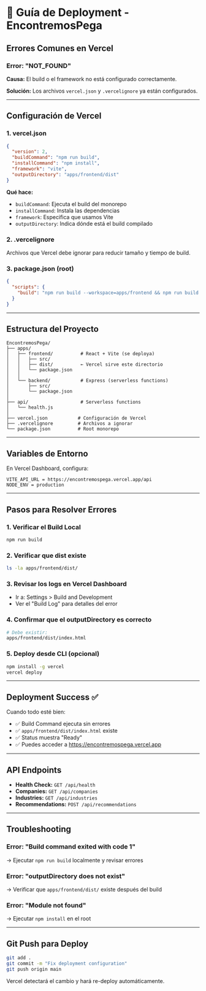 # 🚀 Guía de Deployment - EncontremosPega

## Errores Comunes en Vercel

### Error: "NOT_FOUND"
**Causa:** El build o el framework no está configurado correctamente.

**Solución:** Los archivos `vercel.json` y `.vercelignore` ya están configurados.

---

## Configuración de Vercel

### 1. **vercel.json**
```json
{
  "version": 2,
  "buildCommand": "npm run build",
  "installCommand": "npm install",
  "framework": "vite",
  "outputDirectory": "apps/frontend/dist"
}
```

**Qué hace:**
- `buildCommand`: Ejecuta el build del monorepo
- `installCommand`: Instala las dependencias
- `framework`: Especifica que usamos Vite
- `outputDirectory`: Indica dónde está el build compilado

### 2. **.vercelignore**
Archivos que Vercel debe ignorar para reducir tamaño y tiempo de build.

### 3. **package.json (root)**
```json
{
  "scripts": {
    "build": "npm run build --workspace=apps/frontend && npm run build --workspace=apps/backend"
  }
}
```

---

## Estructura del Proyecto

```
EncontremosPega/
├── apps/
│   ├── frontend/          # React + Vite (se deploya)
│   │   ├── src/
│   │   ├── dist/          ← Vercel sirve este directorio
│   │   └── package.json
│   │
│   └── backend/           # Express (serverless functions)
│       ├── src/
│       └── package.json
│
├── api/                   # Serverless functions
│   └── health.js
│
├── vercel.json           # Configuración de Vercel
├── .vercelignore         # Archivos a ignorar
└── package.json          # Root monorepo
```

---

## Variables de Entorno

En Vercel Dashboard, configura:

```
VITE_API_URL = https://encontremospega.vercel.app/api
NODE_ENV = production
```

---

## Pasos para Resolver Errores

### 1. Verificar el Build Local
```bash
npm run build
```

### 2. Verificar que dist existe
```bash
ls -la apps/frontend/dist/
```

### 3. Revisar los logs en Vercel Dashboard
- Ir a: Settings > Build and Development
- Ver el "Build Log" para detalles del error

### 4. Confirmar que el outputDirectory es correcto
```bash
# Debe existir:
apps/frontend/dist/index.html
```

### 5. Deploy desde CLI (opcional)
```bash
npm install -g vercel
vercel deploy
```

---

## Deployment Success ✅

Cuando todo esté bien:
- ✅ Build Command ejecuta sin errores
- ✅ `apps/frontend/dist/index.html` existe
- ✅ Status muestra "Ready"
- ✅ Puedes acceder a https://encontremospega.vercel.app

---

## API Endpoints

- **Health Check:** `GET /api/health`
- **Companies:** `GET /api/companies`
- **Industries:** `GET /api/industries`
- **Recommendations:** `POST /api/recommendations`

---

## Troubleshooting

### Error: "Build command exited with code 1"
→ Ejecutar `npm run build` localmente y revisar errores

### Error: "outputDirectory does not exist"
→ Verificar que `apps/frontend/dist/` existe después del build

### Error: "Module not found"
→ Ejecutar `npm install` en el root

---

## Git Push para Deploy

```bash
git add .
git commit -m "Fix deployment configuration"
git push origin main
```

Vercel detectará el cambio y hará re-deploy automáticamente.
